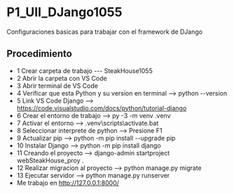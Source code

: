 # P1_UII_DJango1055
Configuraciones basicas para trabajar con el framework de DJango
## Procedimiento
- 1 Crear carpeta de trabajo --- SteakHouse1055
- 2 Abrir la carpeta con VS Code
- 3 Abrir terminal de VS Code
- 4 Verificar que esta Python y su version en terminal --> python --version
- 5 Link VS Code Django --> https://code.visualstudio.com/docs/python/tutorial-django
- 6 Crear el entorno de trabajo --> py -3 -m venv .venv
- 7 Activar el entorno --> .venv\scripts\activate.bat
- 8 Seleccionar interprete de python --> Presione F1
- 9 Actualizar pip --> python -m pip install --upgrade pip
- 10 Instalar Django --> python -m pip install django
- 11 Creando el proyecto --> django-admin startproject webSteakHouse_proy .
- 12 Realizar migracion al proyecto --> python manage.py migrate
- 13 Ejecutar servidor --> python manage.py runserver
- Me trabajo en http://127.0.0.1:8000/

